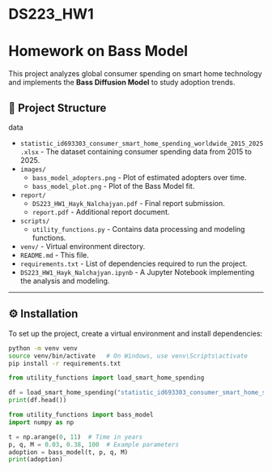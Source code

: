 # DS223_HW1

# Homework on Bass Model

This project analyzes global consumer spending on smart home technology and implements the **Bass Diffusion Model** to study adoption trends.

## 📂 Project Structure
data
- `statistic_id693303_consumer_smart_home_spending_worldwide_2015_2025.xlsx` - The dataset containing consumer spending data from 2015 to 2025.
- `images/`
  - `bass_model_adopters.png` - Plot of estimated adopters over time.
  - `bass_model_plot.png` - Plot of the Bass Model fit.
- `report/`
  - `DS223_HW1_Hayk_Nalchajyan.pdf` - Final report submission.
  - `report.pdf` - Additional report document.
- `scripts/`
  - `utility_functions.py` - Contains data processing and modeling functions.
- `venv/` - Virtual environment directory.
- `README.md` - This file.
- `requirements.txt` - List of dependencies required to run the project.
- `DS223_HW1_Hayk_Nalchajyan.ipynb` - A Jupyter Notebook implementing the analysis and modeling.

---

## ⚙️ Installation

To set up the project, create a virtual environment and install dependencies:

```sh
python -m venv venv
source venv/bin/activate   # On Windows, use venv\Scripts\activate
pip install -r requirements.txt
```

```python
from utility_functions import load_smart_home_spending

df = load_smart_home_spending("statistic_id693303_consumer_smart_home_spending_worldwide_2015_2025.xlsx")
print(df.head())
```

```python
from utility_functions import bass_model
import numpy as np

t = np.arange(0, 11)  # Time in years
p, q, M = 0.03, 0.38, 100  # Example parameters
adoption = bass_model(t, p, q, M)
print(adoption)
```